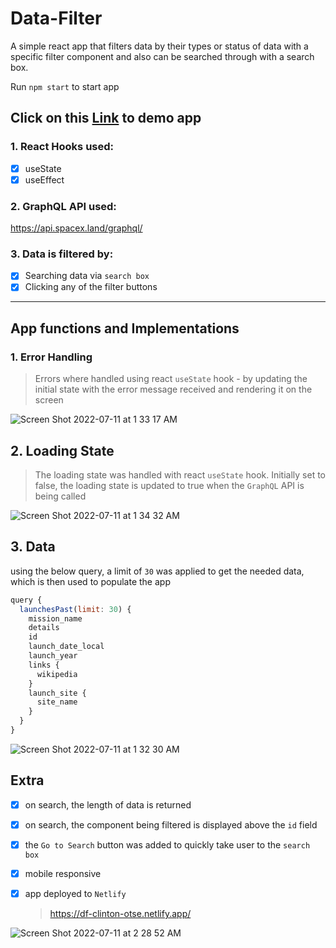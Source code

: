 # Data-Filter
A simple react app that filters data by their types or status of data with a specific filter component and also can be searched through with a search box.

Run `npm start` to start app

## Click on this <a href="https://df-clinton-otse.netlify.app/">Link<a> to demo app

### 1. React Hooks used:
- [x] useState
- [x] useEffect

### 2. GraphQL API used:

https://api.spacex.land/graphql/

### 3. Data is filtered by:

- [x] Searching data via `search box`
- [x] Clicking any of the filter buttons 

---
## App functions and Implementations

### 1. Error Handling

> Errors where handled using react `useState` hook - by updating the initial state with the error message received and rendering it on the screen

![Screen Shot 2022-07-11 at 1 33 17 AM](https://user-images.githubusercontent.com/85023604/178175216-c971b345-ee81-448a-98c8-02a74366032a.png)

## 2. Loading State

> The loading state was handled with react `useState` hook. Initially set to false, the loading state is updated to true when the `GraphQL` API is being called

![Screen Shot 2022-07-11 at 1 34 32 AM](https://user-images.githubusercontent.com/85023604/178176217-c21fba21-ec0b-4ae9-9ddc-31b88e97a325.png)

## 3. Data

using the below query, a limit of `30` was applied to get the needed data, which is then used to populate the app

```js
query {
  launchesPast(limit: 30) {
    mission_name
    details
    id
    launch_date_local
    launch_year
    links {
      wikipedia
    }
    launch_site {
      site_name
    }
  }
}
```

![Screen Shot 2022-07-11 at 1 32 30 AM](https://user-images.githubusercontent.com/85023604/178209397-a8dc55cc-5b5a-4b41-bce9-4473dbd537b1.png)

## Extra

- [x] on search, the length of data is returned
- [x] on search, the component being filtered is displayed above the `id` field
- [x] the `Go to Search` button was added to quickly take user to the `search box`
- [x] mobile responsive
- [x] app deployed to `Netlify` 
  
  > https://df-clinton-otse.netlify.app/

![Screen Shot 2022-07-11 at 2 28 52 AM](https://user-images.githubusercontent.com/85023604/178210385-7d8baa37-2b67-4ed8-86b8-76bc7899da5e.png)



